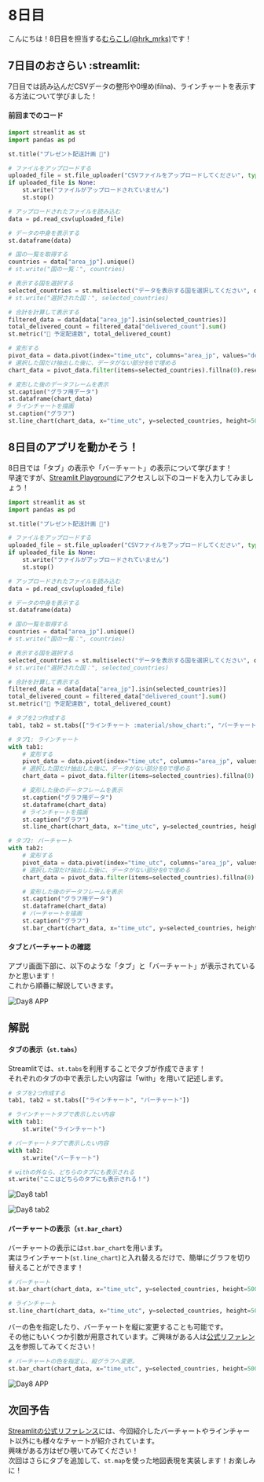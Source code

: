# 8日目

こんにちは！8日目を担当する[むらこし(@hrk_mrks)](https://x.com/hrk_mrks)です！

## 7日目のおさらい :streamlit: 
7日目では読み込んだCSVデータの整形や0埋め(filna)、ラインチャートを表示する方法について学びました！  

#### 前回までのコード
```py:work2_day3.py
import streamlit as st
import pandas as pd

st.title("プレゼント配送計画 🦌")

# ファイルをアップロードする
uploaded_file = st.file_uploader("CSVファイルをアップロードしてください", type=["csv"])
if uploaded_file is None:
    st.write("ファイルがアップロードされていません")
    st.stop()

# アップロードされたファイルを読み込む
data = pd.read_csv(uploaded_file)

# データの中身を表示する
st.dataframe(data)

# 国の一覧を取得する
countries = data["area_jp"].unique()
# st.write("国の一覧：", countries)

# 表示する国を選択する
selected_countries = st.multiselect("データを表示する国を選択してください", countries, default=countries[:3])
# st.write("選択された国：", selected_countries)

# 合計を計算して表示する
filtered_data = data[data["area_jp"].isin(selected_countries)]
total_delivered_count = filtered_data["delivered_count"].sum()
st.metric("🎁 予定配達数", total_delivered_count)

# 変形する
pivot_data = data.pivot(index="time_utc", columns="area_jp", values="delivered_count")
# 選択した国だけ抽出した後に、データがない部分を0で埋める
chart_data = pivot_data.filter(items=selected_countries).fillna(0).reset_index()

# 変形した後のデータフレームを表示
st.caption("グラフ用データ")
st.dataframe(chart_data)
# ラインチャートを描画
st.caption("グラフ")
st.line_chart(chart_data, x="time_utc", y=selected_countries, height=500)
```

## 8日目のアプリを動かそう！
8日目では「タブ」の表示や「バーチャート」の表示について学びます！  
早速ですが、[Streamlit Playground](https://streamlit.io/playground?example=blank)にアクセスし以下のコードを入力してみましょう！

```py:work2_day4.py
import streamlit as st
import pandas as pd

st.title("プレゼント配送計画 🦌")

# ファイルをアップロードする
uploaded_file = st.file_uploader("CSVファイルをアップロードしてください", type=["csv"])
if uploaded_file is None:
    st.write("ファイルがアップロードされていません")
    st.stop()

# アップロードされたファイルを読み込む
data = pd.read_csv(uploaded_file)

# データの中身を表示する
st.dataframe(data)

# 国の一覧を取得する
countries = data["area_jp"].unique()
# st.write("国の一覧：", countries)

# 表示する国を選択する
selected_countries = st.multiselect("データを表示する国を選択してください", countries, default=countries[:3])
# st.write("選択された国：", selected_countries)

# 合計を計算して表示する
filtered_data = data[data["area_jp"].isin(selected_countries)]
total_delivered_count = filtered_data["delivered_count"].sum()
st.metric("🎁 予定配達数", total_delivered_count)

# タブを2つ作成する
tab1, tab2 = st.tabs(["ラインチャート :material/show_chart:", "バーチャート :material/bar_chart:"])

# タブ1: ラインチャート
with tab1:
    # 変形する
    pivot_data = data.pivot(index="time_utc", columns="area_jp", values="delivered_count")
    # 選択した国だけ抽出した後に、データがない部分を0で埋める
    chart_data = pivot_data.filter(items=selected_countries).fillna(0).reset_index()

    # 変形した後のデータフレームを表示
    st.caption("グラフ用データ")
    st.dataframe(chart_data)
    # ラインチャートを描画
    st.caption("グラフ")
    st.line_chart(chart_data, x="time_utc", y=selected_countries, height=500)

# タブ2: バーチャート
with tab2:
    # 変形する
    pivot_data = data.pivot(index="time_utc", columns="area_jp", values="delivered_count")
    # 選択した国だけ抽出した後に、データがない部分を0で埋める
    chart_data = pivot_data.filter(items=selected_countries).fillna(0).reset_index()

    # 変形した後のデータフレームを表示
    st.caption("グラフ用データ")
    st.dataframe(chart_data)
    # バーチャートを描画
    st.caption("グラフ")
    st.bar_chart(chart_data, x="time_utc", y=selected_countries, height=500)

```
#### タブとバーチャートの確認
アプリ画面下部に、以下のような「タブ」と「バーチャート」が表示されているかと思います！  
これから順番に解説していきます。  

![Day8 APP](app/static/day8_example1.png "アプリ表示の確認")  

## 解説
#### タブの表示（```st.tabs```）
Streamlitでは、```st.tabs```を利用することでタブが作成できます！  
それぞれのタブの中で表示したい内容は「with」を用いて記述します。
```py
# タブを2つ作成する
tab1, tab2 = st.tabs(["ラインチャート", "バーチャート"])

# ラインチャートタブで表示したい内容
with tab1:
    st.write("ラインチャート")

# バーチャートタブで表示したい内容
with tab2:
    st.write("バーチャート")

# withの外なら、どちらのタブにも表示される
st.write("ここはどちらのタブにも表示される！")
```

![Day8 tab1](app/static/day8_example2.png "tab1_ラインチャート")

![Day8 tab2](app/static/day8_example3.png "tab2_バーチャート")

#### バーチャートの表示（```st.bar_chart```）
バーチャートの表示には```st.bar_chart```を用います。  
実はラインチャート(```st.line_chart```)と入れ替えるだけで、簡単にグラフを切り替えることができます！
```py
# バーチャート
st.bar_chart(chart_data, x="time_utc", y=selected_countries, height=500)

# ラインチャート
st.line_chart(chart_data, x="time_utc", y=selected_countries, height=500)
```

バーの色を指定したり、バーチャートを縦に変更することも可能です。  
その他にもいくつか引数が用意されています。ご興味がある人は[公式リファレンス](https://docs.streamlit.io/develop/api-reference/charts/st.bar_chart)を参照してみてください！
```py
# バーチャートの色を指定し、縦グラフへ変更。
st.bar_chart(chart_data, x="time_utc", y=selected_countries, height=500, color=["#FF0000", "#0000FF", "#CCCCCC"], horizontal=True)
```

![Day8 APP](app/static/day8_example4.png "バーチャートの引数")  

## 次回予告
[Streamlitの公式リファレンス](https://docs.streamlit.io/develop/api-reference/charts)には、今回紹介したバーチャートやラインチャート以外にも様々なチャートが紹介されています。  
興味がある方はぜひ覗いてみてください！  
次回はさらにタブを追加して、```st.map```を使った地図表現を実装します！お楽しみに！